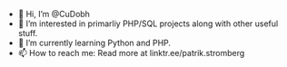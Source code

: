 - 👋 Hi, I’m @CuDobh
- 👀 I’m interested in primarliy PHP/SQL projects along with other useful stuff.
- 🌱 I’m currently learning Python and PHP.
- 📫 How to reach me: Read more at linktr.ee/patrik.stromberg

<!---
CuDobh/CuDobh is a ✨ special ✨ repository because its `README.md` (this file) appears on your GitHub profile.
You can click the Preview link to take a look at your changes.
--->
